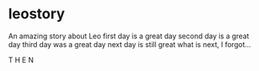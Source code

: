 # leostory
An amazing story about Leo
first day is a great day
second day is a great day
third day was a great day
next day is still great
what is next, I forgot...

T
H
E
N
